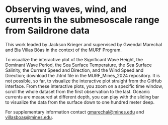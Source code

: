 # Observing waves, wind, and currents in the submesoscale range from Saildrone data

This work leaded by Jackson Krieger and supervised by Gwendal Marechal and Bia Villas Bôas in the context of the MURF Program.

To visualize the interactive plot of the Significant Wave Height, the Dominant Wave Period, the Sea Surface Temperature, the Sea Surface Salinity, the Current Speed and Direction, and the Wind Speed and Direction; download the .html file in the MURF_Mines_2024 repository. It is not possible, so far, to visualize the interactive plot straight from the GitHub interface.
From these interactive plots, you zoom on a specific time window, scroll the whole dataset from the first observation to the last.
Oceanic currents are measured at different depth, you can play with the sliding bar to visualize the data from the surface down to one hundred meter deep. 

For supplementary information contact gmarechal@mines.edu and villasboas@mines.edu.
